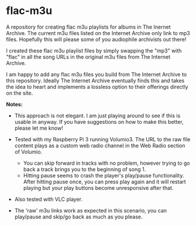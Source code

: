 # flac-m3u
A repository for creating flac m3u playlists for albums in The Inernet Archive. The current m3u files listed on the Internet Archive only link to mp3 files. Hopefully this will please some of you audiophile archivists out there! 

I created these flac m3u playlist files by simply swapping the "mp3" with "flac" in all the song URLs in the original m3u files from The Internet Archive. 

I am happy to add any flac m3u files you build from The Internet Archive to this repository. Ideally The Internet Archive eventually finds this and takes the idea to heart and implements a lossless option to their offerings directly on the site. 


**Notes:**
- This approach is not elegant. I am just playing around to see if this is usable in anyway. If you have suggestions on how to make this better, please let me know!

- Tested with my Raspberry Pi 3 running Volumio3. The URL to the raw file content plays as a custom web radio channel in the Web Radio section of Volumio. 
  - You can skip forward in tracks with no problem, however trying to go back a track brings you to the beginning of song 1.
  - Hitting pause seems to crash the player's play/pause functionality. After hitting pause once, you can press play again and it will restart playing but your play buttons become unresponsive after that.   

- Also tested with VLC player. 
-   The 'raw' m3u links work as expected in this scenario, you can play/pause and skip/go back as much as you please. 
